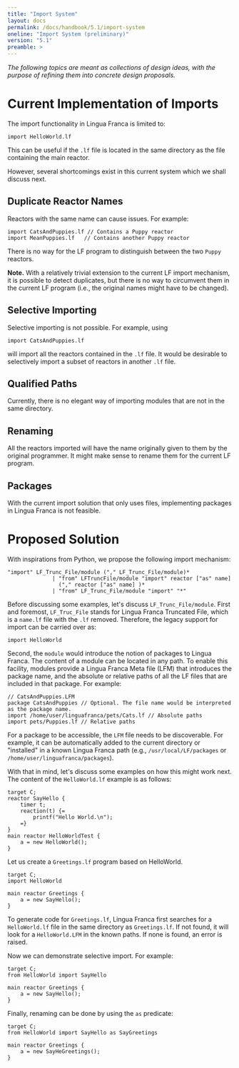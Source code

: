 ```yaml
---
title: "Import System"
layout: docs
permalink: /docs/handbook/5.1/import-system
oneline: "Import System (preliminary)"
version: "5.1"
preamble: >
---
```

_The following topics are meant as collections of design ideas, with the purpose of refining them into concrete design proposals._

# Current Implementation of Imports

The import functionality in Lingua Franca is limited to:

    import HelloWorld.lf

This can be useful if the `.lf` file is located in the same directory as the file containing the main reactor.

However, several shortcomings exist in this current system which we shall discuss next.

## Duplicate Reactor Names
Reactors with the same name can cause issues. For example:

```
import CatsAndPuppies.lf // Contains a Puppy reactor
import MeanPuppies.lf   // Contains another Puppy reactor
```

There is no way for the LF program to distinguish between the two `Puppy` reactors.

**Note.** With a relatively trivial extension to the current LF import mechanism, it is possible to detect duplicates, but there is no way to circumvent them in the current LF program (i.e., the original names might have to be changed).

## Selective Importing
Selective importing is not possible. For example, using
    
```
import CatsAndPuppies.lf
```
 
will import all the reactors contained in the `.lf` file. It would be desirable to selectively import a subset of reactors in another `.lf` file.

## Qualified Paths
Currently, there is no elegant way of importing modules that are not in the same directory.

## Renaming
All the reactors imported will have the name originally given to them by the original programmer. It might make sense to rename them for the current LF program.

## Packages
With the current import solution that only uses files, implementing packages in Lingua Franca is not feasible.


# Proposed Solution
With inspirations from Python, we propose the following import mechanism:

```
"import" LF_Trunc_File/module ("," LF_Trunc_File/module)* 
              | "from" LFTruncFile/module "import" reactor ["as" name]
                ("," reactor ["as" name] )*
              | "from" LF_Trunc_File/module "import" "*" 
```

Before discussing some examples, let's discuss `LF_Trunc_File/module`. First and foremost, `LF_Truc_File` stands for Lingua Franca Truncated File, which is a `name.lf` file with the `.lf` removed. Therefore, the legacy support for import can be carried over as:

```
import HelloWorld
```

Second, the `module` would introduce the notion of packages to Lingua Franca. The content of a module can be located in any path. To enable this facility, modules provide a Lingua Franca Meta file (LFM) that introduces the package name, and the absolute or relative paths of all the LF files that are included in that package. For example:

```
// CatsAndPuppies.LFM
package CatsAndPuppies // Optional. The file name would be interpreted as the package name.
import /home/user/linguafranca/pets/Cats.lf // Absolute paths
import pets/Puppies.lf // Relative paths
```

For a package to be accessible, the `LFM` file needs to be discoverable. For example, it can be automatically added to the current directory or "installed" in a known Lingua Franca path (e.g., `/usr/local/LF/packages` or `/home/user/linguafranca/packages`).

With that in mind, let's discuss some examples on how this might work next.
The content of the `HelloWorld.lf` example is as follows:

```
target C; 
reactor SayHello {
    timer t;
    reaction(t) {=
        printf("Hello World.\n");
    =}
}
main reactor HelloWorldTest {
    a = new HelloWorld();
}
```

Let us create a `Greetings.lf` program based on HelloWorld.
```
target C; 
import HelloWorld

main reactor Greetings {
    a = new SayHello();
}
```

To generate code for `Greetings.lf`, Lingua Franca first searches for a `HelloWorld.lf` file in the same directory as `Greetings.lf`. If not found, it will look for a `HelloWorld.LFM` in the known paths. If none is found, an error is raised.

Now we can demonstrate selective import. For example:
```
target C; 
from HelloWorld import SayHello

main reactor Greetings {
    a = new SayHello();
}
```

Finally, renaming can be done by using the `as` predicate:
```
target C; 
from HelloWorld import SayHello as SayGreetings

main reactor Greetings {
    a = new SayHeGreetings();
}
```